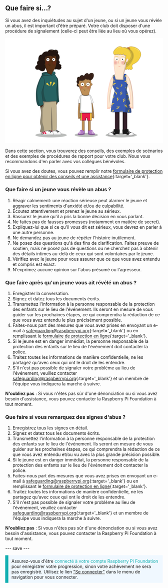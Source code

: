 ## Que faire si…?

Si vous avez des inquiétudes au sujet d'un jeune, ou si un jeune vous révèle un abus, il est important d'être préparé. Votre club doit disposer d'une procédure de signalement (celle-ci peut être liée au lieu où vous opérez).

![Trois jeunes debout.](images/8-Diverse-Mix-2.png)

Dans cette section, vous trouverez des conseils, des exemples de scénarios et des exemples de procédures de rapport pour votre club. Nous vous recommandons d'en parler avec vos collègues bénévoles.

Si vous avez des doutes, vous pouvez remplir notre [formulaire de protection en ligne pour obtenir des conseils et une assistance](https://form.raspberrypi.org/f/safeguarding-concern-form){:target='_blank'}.

### Que faire si un jeune vous révèle un abus ?

1. Réagir calmement: une réaction sérieuse peut alarmer le jeune et aggraver les sentiments d'anxiété et/ou de culpabilité.
1. Écoutez attentivement et prenez le jeune au sérieux.
1. Rassurez le jeune qu'il a pris la bonne décision en vous parlant.
1. Ne faites pas de fausses promesses (notamment en matière de secret).
1. Expliquez-lui que si ce qu'il vous dit est sérieux, vous devrez en parler à une autre personne.
1. Ne demandez pas au jeune de répéter l'histoire inutilement.
1. Ne posez des questions qu'à des fins de clarification. Faites preuve de soutien, mais ne posez pas de questions ou ne cherchez pas à obtenir des détails intimes au-delà de ceux qui sont volontaires par le jeune.
1. Vérifiez avec le jeune pour vous assurer que ce que vous avez entendu et compris est exact.
1. N'exprimez aucune opinion sur l'abus présumé ou l'agresseur.

### Que faire après qu'un jeune vous ait révélé un abus ?

1. Enregistrer la conversation.
1. Signez et datez tous les documents écrits.
1. Transmettez l'information à la personne responsable de la protection des enfants sur le lieu de l'événement. Ils seront en mesure de vous guider sur les prochaines étapes, ce qui comprendra la rédaction de ce que vous avez entendu le plus précisément possible.
1. Faites-nous part des mesures que vous avez prises en envoyant un e-mail à [safeguarding@raspberrypi.org](mailto:safeguarding@raspberrypi.org){:target='_blank'} ou en remplissant le [formulaire de protection en ligne](https://form.raspberrypi.org/f/safeguarding-concern-form){:target='_blank'}.
1. Si le jeune est en danger immédiat, la personne responsable de la protection des enfants sur le lieu de l'événement doit contacter la police.
1. Traitez toutes les informations de manière confidentielle, ne les partagez qu'avec ceux qui ont le droit de les entendre.
1. S'il n'est pas possible de signaler votre problème au lieu de l'événement, veuillez contacter [safeguarding@raspberrypi.org](mailto:safeguarding@raspberrypi.org){:target='_blank'} et un membre de l'équipe vous indiquera la marche à suivre.

**N'oubliez pas** : Si vous n'êtes pas sûr d'une dénonciation ou si vous avez besoin d'assistance, vous pouvez contacter la Raspberry Pi Foundation à tout moment.

### Que faire si vous remarquez des signes d'abus ?

1. Enregistrez tous les signes en détail.
1. Signez et datez tous les documents écrits.
1. Transmettez l'information à la personne responsable de la protection des enfants sur le lieu de l'événement. Ils seront en mesure de vous guider sur les prochaines étapes, ce qui comprendra la rédaction de ce que vous avez entendu et/ou vu avec la plus grande précision possible.
1. Si le jeune est en danger immédiat, la personne responsable de la protection des enfants sur le lieu de l'événement doit contacter la police.
1. Faites-nous part des mesures que vous avez prises en envoyant un e-mail à [safeguarding@raspberrypi.org](mailto:safeguarding@raspberrypi.org){:target='_blank'} ou en remplissant le [formulaire de protection en ligne](https://form.raspberrypi.org/f/safeguarding-concern-form){:target='_blank'}.
1. Traitez toutes les informations de manière confidentielle, ne les partagez qu'avec ceux qui ont le droit de les entendre.
1. S'il n'est pas possible de signaler votre problème au lieu de l'événement, veuillez contacter [safeguarding@raspberrypi.org](mailto:safeguarding@raspberrypi.org){:target='_blank'} et un membre de l'équipe vous indiquera la marche à suivre.

**N'oubliez pas** : Si vous n'êtes pas sûr d'une dénonciation ou si vous avez besoin d'assistance, vous pouvez contacter la Raspberry Pi Foundation à tout moment.

--- save ---

<p style="border-left: solid; border-width:10px; border-color: #0faeb0; background-color: aliceblue; padding: 10px;">
Assurez-vous d'être <span style="color: #0faeb0">connecté à votre compte Raspberry Pi Foundation</span> pour enregistrer votre progression, sinon votre achèvement ne sera pas enregistré. Utilisez le lien <a href="https://my.raspberrypi.org/login">"Se connecter"</a> dans le menu de navigation pour vous connecter.
</p>
